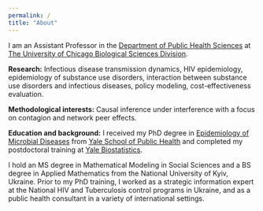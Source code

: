 ```yaml
---
permalink: /
title: "About"
---
```


I am an Assistant Professor in the <a href="https://health.uchicago.edu" target="_blank">Department of Public Health Sciences</a> at <a href="https://biologicalsciences.uchicago.edu" target="_blank">The University of Chicago Biological Sciences Division</a>. 

<strong>Research:</strong>
Infectious disease transmission dynamics, HIV epidemiology, epidemiology of substance use disorders, interaction between substance use disorders and infectious diseases, policy modeling, cost-effectiveness evaluation.

<strong>Methodological interests:</strong>
Causal inference under interference with a focus on contagion and network peer effects.

<strong>Education and background:</strong>
I received my PhD degree in <a href="https://ysph.yale.edu/public-health-research-and-practice/department-research/epidemiology-of-microbial-diseases/" target="_blank">Epidemiology of Microbial Diseases</a> from <a href="https://ysph.yale.edu" target="_blank">Yale School of Public Health</a> and completed my postdoctoral training at <a href="https://ysph.yale.edu/public-health-research-and-practice/department-research/biostatistics/" target="_blank">Yale Biostatistics</a>. 

I hold an MS degree in Mathematical Modeling in Social Sciences and a BS degree in Applied Mathematics from the National University of Kyiv, Ukraine. Prior to my PhD training, I worked as a strategic information expert at the National HIV and Tuberculosis control programs in Ukraine, and as a public health consultant in a variety of international settings. 
